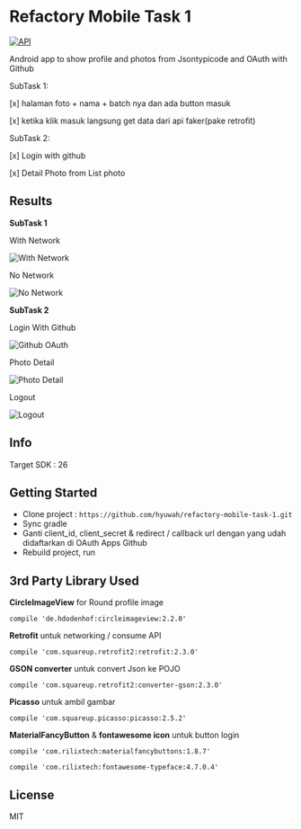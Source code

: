 # Refactory Mobile Task 1
[![API](https://img.shields.io/badge/API-21%2B-blue.svg?style=flat)](https://android-arsenal.com/api?level=21)

Android app to show profile and photos from Jsontypicode and OAuth with Github

SubTask 1:

[x] halaman foto + nama + batch nya dan ada button masuk

[x] ketika klik masuk langsung get data dari api faker(pake retrofit)

SubTask 2:

[x] Login with github

[x] Detail Photo from List photo

## Results

**SubTask 1**

With Network

![With Network](https://res.cloudinary.com/hyuwah-github-io/image/upload/v1518162648/refactorymobiletask1-network.gif)

No Network

![No Network](https://res.cloudinary.com/hyuwah-github-io/image/upload/v1518163034/refactorymobiletask1-nonetwork.gif)

**SubTask 2**

Login With Github

![Github OAuth](https://res.cloudinary.com/hyuwah-github-io/image/upload/v1518531763/refactorymobiletask1-github-oauth.gif)

Photo Detail

![Photo Detail](https://res.cloudinary.com/hyuwah-github-io/image/upload/v1518532731/refactorymobiletask1-detail-photo.gif)

Logout

![Logout](https://res.cloudinary.com/hyuwah-github-io/image/upload/v1518532947/refactorymobiletask1-logout.gif)

## Info
Target SDK : 26

## Getting Started

* Clone project : `https://github.com/hyuwah/refactory-mobile-task-1.git`
* Sync gradle
* Ganti client_id, client_secret & redirect / callback url dengan yang udah didaftarkan di OAuth Apps Github
* Rebuild project, run

## 3rd Party Library Used

**CircleImageView** for Round profile image

`compile 'de.hdodenhof:circleimageview:2.2.0'`

**Retrofit** untuk networking / consume API

`compile 'com.squareup.retrofit2:retrofit:2.3.0'`

**GSON converter** untuk convert Json ke POJO

`compile 'com.squareup.retrofit2:converter-gson:2.3.0'`

**Picasso** untuk ambil gambar

`compile 'com.squareup.picasso:picasso:2.5.2'`

**MaterialFancyButton** & **fontawesome icon** untuk button login

`compile 'com.rilixtech:materialfancybuttons:1.8.7'`

`compile 'com.rilixtech:fontawesome-typeface:4.7.0.4'`

## License
MIT